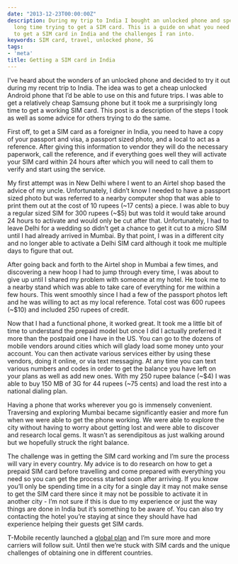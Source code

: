 ```yaml
---
date: "2013-12-23T00:00:00Z"
description: During my trip to India I bought an unlocked phone and spent an absurdly
  long time trying to get a SIM card. This is a guide on what you need to do in order
  to get a SIM card in India and the challenges I ran into.
keywords: SIM card, travel, unlocked phone, 3G
tags:
- 'meta'
title: Getting a SIM card in India
---
```


I’ve heard about the wonders of an unlocked phone and decided to try it out during my recent trip to India. The idea was to get a cheap unlocked Android phone that I’d be able to use on this and future trips. I was able to get a relatively cheap Samsung phone but it took me a surprisingly long time to get a working SIM card. This post is a description of the steps I took as well as some advice for others trying to do the same.

First off, to get a SIM card as a foreigner in India, you need to have a copy of your passport and visa, a passport sized photo, and a local to act as a reference. After giving this information to vendor they will do the necessary paperwork, call the reference, and if everything goes well they will activate your SIM card within 24 hours after which you will need to call them to verify and start using the service.

My first attempt was in New Delhi where I went to an Airtel shop based the advice of my uncle. Unfortunately, I didn’t know I needed to have a passport sized photo but was referred to a nearby computer shop that was able to print them out at the cost of 10 rupees (~17 cents) a piece. I was able to buy a regular sized SIM for 300 rupees (~$5) but was told it would take around 24 hours to activate and would only be cut after that. Unfortunately, I had to leave Delhi for a wedding so didn’t get a chance to get it cut to a micro SIM until I had already arrived in Mumbai. By that point, I was in a different city and no longer able to activate a Delhi SIM card although it took me multiple days to figure that out.

After going back and forth to the Airtel shop in Mumbai a few times, and discovering a new hoop I had to jump through every time, I was about to give up until I shared my problem with someone at my hotel. He took me to a nearby stand which was able to take care of everything for me within a few hours. This went smoothly since I had a few of the passport photos left and he was willing to act as my local reference. Total cost was 600 rupees (~$10) and included 250 rupees of credit.

Now that I had a functional phone, it worked great. It took me a little bit of time to understand the prepaid model but once I did I actually preferred it more than the postpaid one I have in the US. You can go to the dozens of mobile vendors around cities which will glady load some money unto your account. You can then activate various services either by using these vendors, doing it online, or via text messaging. At any time you can text various numbers and codes in order to get the balance you have left on your plans as well as add new ones. With my 250 rupee balance (~$4) I was able to buy 150 MB of 3G for 44 rupees (~75 cents) and load the rest into a national dialing plan.

Having a phone that works wherever you go is immensely convenient. Traversing and exploring Mumbai became significantly easier and more fun when we were able to get the phone working. We were able to explore the city without having to worry about getting lost and were able to discover and research local gems. It wasn’t as serendipitous as just walking around but we hopefully struck the right balance.

The challenge was in getting the SIM card working and I’m sure the process will vary in every country. My advice is to do research on how to get a prepaid SIM card before travelling and come prepared with everything you need so you can get the process started soon after arriving. If you know you’ll only be spending time in a city for a single day it may not make sense to get the SIM card there since it may not be possible to activate it in another city - I’m not sure if this is due to my experience or just the way things are done in India but it’s something to be aware of. You can also try contacting the hotel you’re staying at since they should have had experience helping their guests get SIM cards.

T-Mobile recently launched a <a href="http://how-to.t-mobile.com/global/" target="_blank">global plan</a> and I’m sure more and more carriers will follow suit. Until then we’re stuck with SIM cards and the unique challenges of obtaining one in different countries.